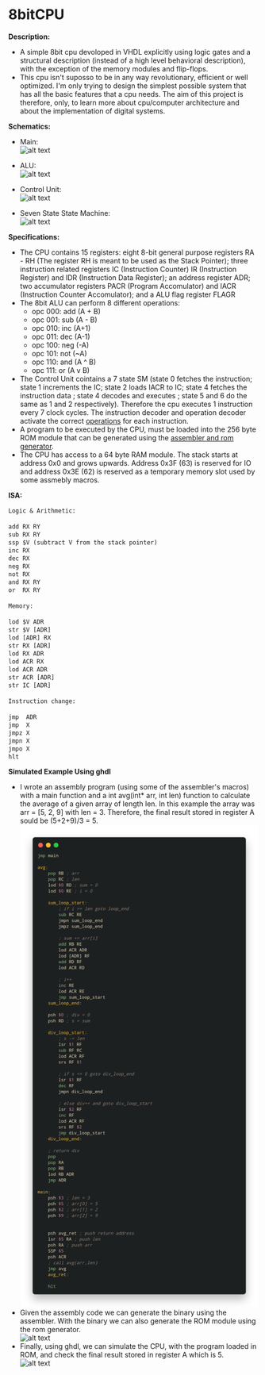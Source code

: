 # 8bitCPU

**Description:**
  - A simple 8bit cpu devoloped in VHDL explicitly using logic gates and a structural description (instead of a high level behavioral description), with the exception of the memory modules and flip-flops.
  - This cpu isn't suposso to be in any way revolutionary, efficient or well optimized. I'm only trying to design the simplest possible system that has all the basic features that a cpu needs. The aim of this project is therefore, only, to learn more about cpu/computer architecture and about the implementation of digital systems.

**Schematics:**
  - Main:
  <br/>![alt text](https://github.com/dma-neves/8bitCPU/blob/main/other/diagrams/cpu.png)

  - ALU:
  <br/>![alt text](https://github.com/dma-neves/8bitCPU/blob/main/other/diagrams/alu.png)

  - Control Unit:
  <br/>![alt text](https://github.com/dma-neves/8bitCPU/blob/main/other/diagrams/CU.png)
  
  - Seven State State Machine:
  </br>![alt text](https://github.com/dma-neves/8bitCPU/blob/main/other/diagrams/seven_state_sm.png)

**Specifications:**
  - The CPU contains 15 registers: eight 8-bit general purpose registers RA - RH (The register RH is meant to be used as the Stack Pointer); three instruction related registers IC (Instruction Counter) IR (Instruction Register) and IDR (Instruction Data Register); an address register ADR; two accumulator registers PACR (Program Accomulator) and IACR (Instruction Counter Accomulator); and a ALU flag register FLAGR
  - The 8bit ALU can perform 8 different operations:
	- opc 000: add (A + B)
	- opc 001: sub (A - B)
	- opc 010: inc (A+1)
	- opc 011: dec (A-1)
	- opc 100: neg (-A)
	- opc 101: not (~A)
	- opc 110: and (A ^ B)
	- opc 111: or  (A v B)
  - The Control Unit cointains a 7 state SM (state 0 fetches the instruction; state 1 increments the IC; state 2 loads IACR to IC; state 4 fetches the instruction data ; state 4 decodes and executes ; state 5 and 6 do the same as 1 and 2 respectively). Therefore the cpu executes 1 instruction every 7 clock cycles. The instruction decoder and operation decoder activate the correct [operations](https://github.com/dma-neves/8bitCPU/blob/main/other/instruction_outputs/instructionOutputs.txt) for each instruction.
  - A program to be executed by the CPU, must be loaded into the 256 byte ROM module that can be generated using the [assembler and rom generator](https://github.com/dma-neves/8bcpuAssembler).
  - The CPU has access to a 64 byte RAM module. The stack starts at address 0x0 and grows upwards. Address 0x3F (63) is reserved for IO and address 0x3E (62) is reserved as a temporary memory slot used by some assmebly macros. 
  
**ISA:**

	Logic & Arithmetic:

	add RX RY
	sub RX RY
	ssp $V (subtract V from the stack pointer)
	inc RX
	dec RX
	neg RX
	not RX
	and RX RY
	or  RX RY

	Memory:

	lod $V ADR
	str $V [ADR]
	lod [ADR] RX
	str RX [ADR]
	lod RX ADR
	lod ACR RX
	lod ACR ADR
	str ACR [ADR]
	str IC [ADR]

	Instruction change:

	jmp  ADR
	jmp  X
	jmpz X
	jmpn X
	jmpo X
	hlt



**Simulated Example Using ghdl**
  - I wrote an assembly program (using some of the assembler's macros) with a main function and a int avg(int* arr, int len) function to calculate the average of a given array of length len. In this example the array was arr = [5, 2, 9] with len = 3. Therefore, the final result stored in register A sould be (5+2+9)/3 = 5. 
    <br/>![alt text](https://github.com/dma-neves/8bcpu/blob/main/other/example/averageProgram.png)
  - Given the assembly code we can generate the binary using the assembler. With the binary we can also generate the ROM module using the rom generator.
  <br/>![alt text](https://github.com/dma-neves/8bitCPU/blob/main/other/example/averageBinary.png)
  - Finally, using ghdl, we can simulate the CPU, with the program loaded in ROM, and check the final result stored in register A which is 5.
  <br/>![alt text](https://github.com/dma-neves/8bitCPU/blob/main/other/example/averageResult.png)

